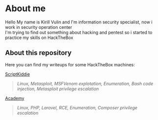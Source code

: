 About me
===
Hello
My name is Kirill Vulin and I'm information security specialist, now i work in security operation center  
I'm trying to find out something about hacking and pentest so i started to practice my skills on HackTheBox

About this repository
---
Here you can find my writeups for some HackTheBox machines:

[ScriptKiddie](https://github.com/Healops/Writeups/tree/main/ScriptKiddie)
>*Linux, Metasploit, MSFVenom explotation, Enumeration, Bash code injection, Metasploit privilege escalation*

[Academy](https://github.com/Healops/Writeups/tree/main/Academy)
>*Linux, PHP, Laravel, RCE, Enumeration, Composer privilege escalation*
